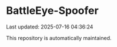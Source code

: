 # BattleEye-Spoofer

Last updated: 2025-07-16 04:36:24

This repository is automatically maintained.
